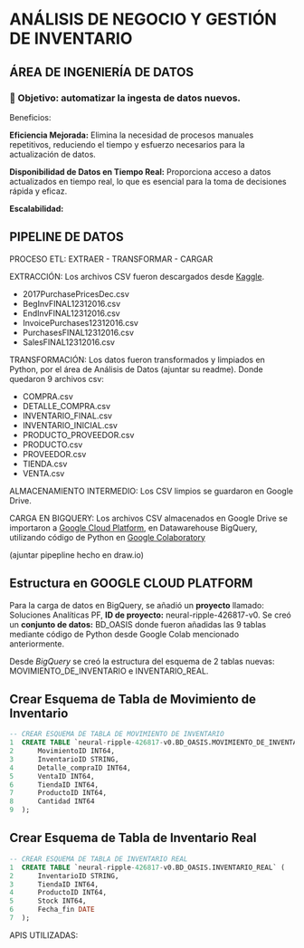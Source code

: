 # ANÁLISIS DE NEGOCIO Y GESTIÓN DE INVENTARIO

## ÁREA DE INGENIERÍA DE DATOS

### 🎯 Objetivo: automatizar la ingesta de datos nuevos. 

Beneficios: 

**Eficiencia Mejorada:** Elimina la necesidad de procesos manuales repetitivos, reduciendo el tiempo y esfuerzo necesarios para la actualización de datos.

**Disponibilidad de Datos en Tiempo Real:** Proporciona acceso a datos actualizados en tiempo real, lo que es esencial para la toma de decisiones rápida y eficaz.

**Escalabilidad:** 





## PIPELINE DE DATOS

PROCESO ETL: EXTRAER - TRANSFORMAR - CARGAR

EXTRACCIÓN: Los archivos CSV fueron descargados desde [Kaggle](https://www.kaggle.com/datasets/bhanupratapbiswas/inventory-analysis-case-study). 
- 2017PurchasePricesDec.csv
- BegInvFINAL12312016.csv
- EndInvFINAL12312016.csv
- InvoicePurchases12312016.csv
- PurchasesFINAL12312016.csv
- SalesFINAL12312016.csv

TRANSFORMACIÓN: Los datos fueron transformados y limpiados en Python, por el área de Análisis de Datos (ajuntar su readme). Donde quedaron 9 archivos csv: 
- COMPRA.csv
- DETALLE_COMPRA.csv
- INVENTARIO_FINAL.csv
- INVENTARIO_INICIAL.csv
- PRODUCTO_PROVEEDOR.csv
- PRODUCTO.csv
- PROVEEDOR.csv
- TIENDA.csv
- VENTA.csv

ALMACENAMIENTO INTERMEDIO: Los CSV limpios se guardaron en Google Drive.

CARGA EN BIGQUERY: Los archivos CSV almacenados en Google Drive se importaron a [Google Cloud Platform](https://cloud.google.com/?_gl=1*6gcnrv*_up*MQ..&gclid=CjwKCAjw-O6zBhASEiwAOHeGxXc4YZx6SNH1EHwvQgGmacSJnslZSK8XEbOaI-IYDAFV-nnJz4emIxoCwYcQAvD_BwE&gclsrc=aw.ds&hl=es_419), en Datawarehouse BigQuery, utilizando código de Python en [Google Colaboratory](https://colab.research.google.com/drive/1j-HrMwga8oIaSLumfFZ1qPX-bo347MU1) 

(ajuntar pipepline hecho en draw.io) 


## Estructura en GOOGLE CLOUD PLATFORM

Para la carga de datos en BigQuery, se añadió un **proyecto** llamado: Soluciones Analíticas PF, **ID de proyecto:** neural-ripple-426817-v0. Se creó un **conjunto de datos:** BD_OASIS donde fueron añadidas las 9 tablas mediante código de Python desde Google Colab mencionado anteriormente.

Desde *BigQuery* se creó la estructura del esquema de 2 tablas nuevas: MOVIMIENTO_DE_INVENTARIO e INVENTARIO_REAL. 

## Crear Esquema de Tabla de Movimiento de Inventario

```sql
-- CREAR ESQUEMA DE TABLA DE MOVIMIENTO DE INVENTARIO
1  CREATE TABLE `neural-ripple-426817-v0.BD_OASIS.MOVIMIENTO_DE_INVENTARIO` (
2      MovimientoID INT64,
3      InventarioID STRING,
4      Detalle_compraID INT64,
5      VentaID INT64,
6      TiendaID INT64,
7      ProductoID INT64,
8      Cantidad INT64
9  );
```

## Crear Esquema de Tabla de Inventario Real

```sql
-- CREAR ESQUEMA DE TABLA DE INVENTARIO REAL
1  CREATE TABLE `neural-ripple-426817-v0.BD_OASIS.INVENTARIO_REAL` (
2      InventarioID STRING,
3      TiendaID INT64,
4      ProductoID INT64,
5      Stock INT64,
6      Fecha_fin DATE
7  );
```



APIS UTILIZADAS: 
